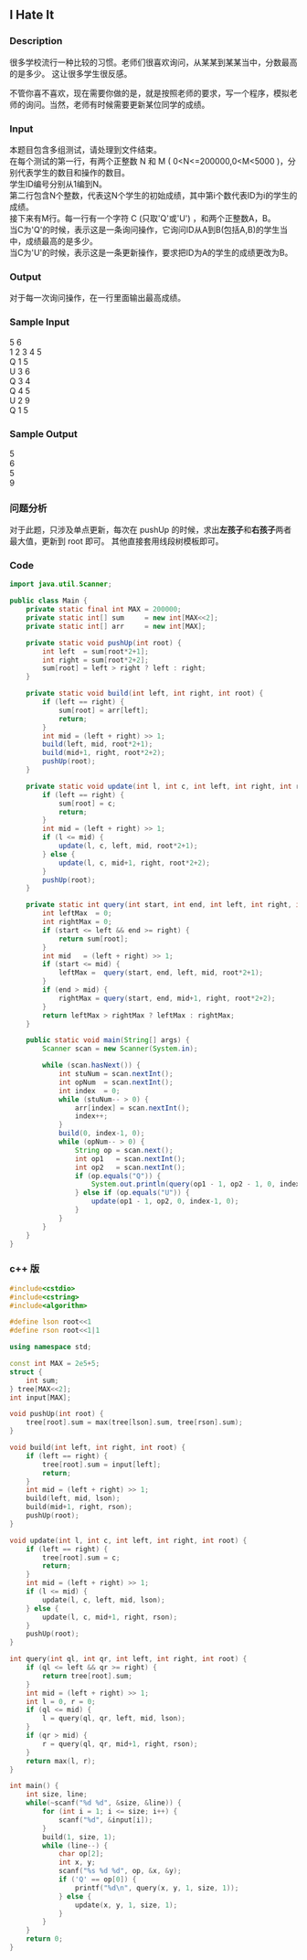 ## I Hate It 

### Description
很多学校流行一种比较的习惯。老师们很喜欢询问，从某某到某某当中，分数最高的是多少。 
这让很多学生很反感。 

不管你喜不喜欢，现在需要你做的是，就是按照老师的要求，写一个程序，模拟老师的询问。当然，老师有时候需要更新某位同学的成绩。

### Input
本题目包含多组测试，请处理到文件结束。    
在每个测试的第一行，有两个正整数 N 和 M ( 0<N<=200000,0<M<5000 )，分别代表学生的数目和操作的数目。  
学生ID编号分别从1编到N。  
第二行包含N个整数，代表这N个学生的初始成绩，其中第i个数代表ID为i的学生的成绩。   
接下来有M行。每一行有一个字符 C (只取'Q'或'U') ，和两个正整数A，B。   
当C为'Q'的时候，表示这是一条询问操作，它询问ID从A到B(包括A,B)的学生当中，成绩最高的是多少。   
当C为'U'的时候，表示这是一条更新操作，要求把ID为A的学生的成绩更改为B。   

### Output
对于每一次询问操作，在一行里面输出最高成绩。

### Sample Input
5 6  
1 2 3 4 5  
Q 1 5  
U 3 6  
Q 3 4  
Q 4 5  
U 2 9  
Q 1 5  

### Sample Output
5  
6  
5  
9  

### 问题分析
对于此题，只涉及单点更新，每次在 pushUp 的时候，求出**左孩子**和**右孩子**两者最大值，更新到 root 即可。
其他直接套用线段树模板即可。

### Code
```java
import java.util.Scanner;

public class Main {
    private static final int MAX = 200000;
    private static int[] sum     = new int[MAX<<2];
    private static int[] arr     = new int[MAX];

    private static void pushUp(int root) {
        int left  = sum[root*2+1];
        int right = sum[root*2+2];
        sum[root] = left > right ? left : right;
    }

    private static void build(int left, int right, int root) {
        if (left == right) {
            sum[root] = arr[left];
            return;
        }
        int mid = (left + right) >> 1;
        build(left, mid, root*2+1);
        build(mid+1, right, root*2+2);
        pushUp(root);
    }

    private static void update(int l, int c, int left, int right, int root) {
        if (left == right) {
            sum[root] = c;
            return;
        }
        int mid = (left + right) >> 1;
        if (l <= mid) {
            update(l, c, left, mid, root*2+1);
        } else {
            update(l, c, mid+1, right, root*2+2);
        }
        pushUp(root);
    }

    private static int query(int start, int end, int left, int right, int root) {
        int leftMax  = 0;
        int rightMax = 0;
        if (start <= left && end >= right) {
            return sum[root];
        }
        int mid   = (left + right) >> 1;
        if (start <= mid) {
            leftMax =  query(start, end, left, mid, root*2+1);
        }
        if (end > mid) {
            rightMax = query(start, end, mid+1, right, root*2+2);
        }
        return leftMax > rightMax ? leftMax : rightMax;
    }

    public static void main(String[] args) {
        Scanner scan = new Scanner(System.in);

        while (scan.hasNext()) {
            int stuNum = scan.nextInt();
            int opNum  = scan.nextInt();
            int index  = 0;
            while (stuNum-- > 0) {
                arr[index] = scan.nextInt();
                index++;
            }
            build(0, index-1, 0);
            while (opNum-- > 0) {
                String op = scan.next();
                int op1   = scan.nextInt();
                int op2   = scan.nextInt();
                if (op.equals("Q")) {
                    System.out.println(query(op1 - 1, op2 - 1, 0, index-1, 0));
                } else if (op.equals("U")) {
                    update(op1 - 1, op2, 0, index-1, 0);
                }
            }
        }
    }
}
```

### c++ 版
```cpp
#include<cstdio>
#include<cstring>
#include<algorithm>

#define lson root<<1
#define rson root<<1|1

using namespace std;

const int MAX = 2e5+5;
struct {
    int sum;
} tree[MAX<<2];
int input[MAX];

void pushUp(int root) {
    tree[root].sum = max(tree[lson].sum, tree[rson].sum);
}

void build(int left, int right, int root) {
    if (left == right) {
        tree[root].sum = input[left];
        return;
    }
    int mid = (left + right) >> 1;
    build(left, mid, lson);
    build(mid+1, right, rson);
    pushUp(root);
}

void update(int l, int c, int left, int right, int root) {
    if (left == right) {
        tree[root].sum = c;
        return;
    }
    int mid = (left + right) >> 1;
    if (l <= mid) {
        update(l, c, left, mid, lson);
    } else {
        update(l, c, mid+1, right, rson);
    }
    pushUp(root);
}

int query(int ql, int qr, int left, int right, int root) {
    if (ql <= left && qr >= right) {
        return tree[root].sum;
    }
    int mid = (left + right) >> 1;
    int l = 0, r = 0;
    if (ql <= mid) {
        l = query(ql, qr, left, mid, lson);
    }
    if (qr > mid) {
        r = query(ql, qr, mid+1, right, rson);
    }
    return max(l, r);
}

int main() {
    int size, line;
    while(~scanf("%d %d", &size, &line)) {
        for (int i = 1; i <= size; i++) {
            scanf("%d", &input[i]);
        }
        build(1, size, 1);
        while (line--) {
            char op[2];
            int x, y;
            scanf("%s %d %d", op, &x, &y);
            if ('Q' == op[0]) {
                printf("%d\n", query(x, y, 1, size, 1));
            } else {
                update(x, y, 1, size, 1);
            }
        }
    }
    return 0;
}
```